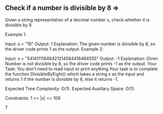 Check if a number is divisible by 8  =>
----------------------------------- 


Given a string representation of a decimal number s, check whether it is divisible by 8.

Example 1:

Input:
s = "16"
Output:
1
Explanation:
The given number is divisible by 8,
so the driver code prints 1 as the output.
Example 2:

Input:
s = "54141111648421214584416464555"
Output:
-1
Explanation:
Given Number is not divisible by 8, 
so the driver code prints -1 as the output.
Your Task:
You don't need to read input or print anything.Your task is to complete the function DivisibleByEight() which takes a string s as the input and returns 1 if the number is divisible by 8, else it returns -1.

Expected Time Complexity: O(1).
Expected Auxillary Space: O(1).

Constraints:
1 <= |s| <= 106

T
